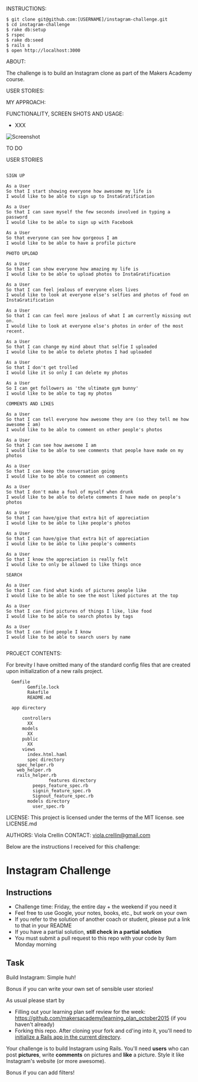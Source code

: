 INSTRUCTIONS:

```
$ git clone git@github.com:[USERNAME]/instagram-challenge.git
$ cd instagram-challenge
$ rake db:setup
$ rspec
$ rake db:seed
$ rails s
$ open http://localhost:3000
```

ABOUT:		

The challenge is to build an Instagram clone as part of the Makers Academy course.

USER STORIES:



MY APPROACH:



FUNCTIONALITY, SCREEN SHOTS AND USAGE:



* XXX


![Screenshot]()


TO DO




USER STORIES

```

SIGN UP

As a User
So that I start showing everyone how awesome my life is
I would like to be able to sign up to InstaGratification

As a User
So that I can save myself the few seconds involved in typing a password
I would like to be able to sign up with Facebook

As a User
So that everyone can see how gorgeous I am
I would like to be able to have a profile picture

PHOTO UPLOAD

As a User
So that I can show everyone how amazing my life is
I would like to be able to upload photos to InstaGratification

As a User
So that I can feel jealous of everyone elses lives
I would like to look at everyone else's selfies and photos of food on InstaGratification

As a User
So that I can can feel more jealous of what I am currently missing out on.
I would like to look at everyone else's photos in order of the most recent. 

As a User
So that I can change my mind about that selfie I uploaded
I would like to be able to delete photos I had uploaded

As a User
So that I don't get trolled
I would like it so only I can delete my photos

As a User
So I can get followers as 'the ultimate gym bunny'
I would like to be able to tag my photos

COMMENTS AND LIKES

As a User
So that I can tell everyone how awesome they are (so they tell me how awesome I am)
I would like to be able to comment on other people's photos

As a User
So that I can see how awesome I am
I would like to be able to see comments that people have made on my photos

As a User
So that I can keep the conversation going
I would like to be able to comment on comments

As a User
So that I don't make a fool of myself when drunk
I would like to be able to delete comments I have made on people's photos

As a User
So that I can have/give that extra bit of appreciation
I would like to be able to like people's photos

As a User
So that I can have/give that extra bit of appreciation
I would like to be able to like people's comments

As a User
So that I know the appreciation is really felt
I would like to only be allowed to like things once

SEARCH

As a User
So that I can find what kinds of pictures people like
I would like to be able to see the most liked pictures at the top

As a User
So that I can find pictures of things I like, like food
I would like to be able to search photos by tags

As a User
So that I can find people I know
I would like to be able to search users by name


```


PROJECT CONTENTS:

For brevity I have omitted many of the standard config files that are created upon initialization of a new rails project.

      Gemfile
			Gemfile.lock
			Rakefile
			README.md

      app directory

          controllers
            XX
          models
            XX
          public
            XX
          views
            index.html.haml
			spec directory
        spec_helper.rb
        web_helper.rb
        rails_helper.rb
				    features directory
              peeps_feature_spec.rb
              signin_feature_spec.rb
              Signout_feature_spec.rb
            models directory
              user_spec.rb



LICENSE:	This project is licensed under the terms of the MIT license.
		see LICENSE.md

AUTHORS: 	Viola Crellin
CONTACT: 	viola.crellin@gmail.com


Below are the instructions I received for this challenge:


Instagram Challenge
===================

Instructions
-------
* Challenge time: Friday, the entire day + the weekend if you need it
* Feel free to use Google, your notes, books, etc., but work on your own
* If you refer to the solution of another coach or student, please put a link to that in your README
* If you have a partial solution, **still check in a partial solution**
* You must submit a pull request to this repo with your code by 9am Monday morning

Task
-----

Build Instagram: Simple huh!

Bonus if you can write your own set of sensible user stories!

As usual please start by

* Filling out your learning plan self review for the week: https://github.com/makersacademy/learning_plan_october2015 (if you haven't already)
* Forking this repo. After cloning your fork and cd'ing into it, you'll need to [initialize a Rails app in the current directory](http://blog.jasonmeridth.com/posts/create-rails-application-in-current-directory/).

Your challenge is to build Instagram using Rails. You'll need **users** who can post **pictures**, write **comments** on pictures and **like** a picture. Style it like Instagram's website (or more awesome).

Bonus if you can add filters!
